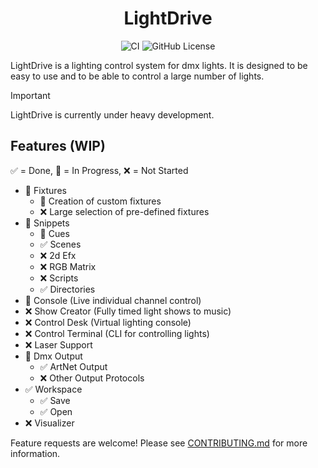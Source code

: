 <div align="center">

# LightDrive

![CI](https://github.com/Nmstr/LightDrive/actions/workflows/run-ruff.yaml/badge.svg)
![GitHub License](https://img.shields.io/github/license/Nmstr/LightDrive)

</div>

LightDrive is a lighting control system for dmx lights. It is designed to be easy to use and to be able to control a
large number of lights.


> [!IMPORTANT]
> LightDrive is currently under heavy development.

## Features (WIP)

✅ = Done, 🚧 = In Progress, ❌ = Not Started

- 🚧 Fixtures
  - 🚧 Creation of custom fixtures
  - ❌ Large selection of pre-defined fixtures
- 🚧 Snippets
  - 🚧 Cues
  - ✅ Scenes
  - ❌ 2d Efx
  - ❌ RGB Matrix
  - ❌ Scripts
  - ✅ Directories
- 🚧 Console (Live individual channel control)
- ❌ Show Creator (Fully timed light shows to music)
- ❌ Control Desk (Virtual lighting console)
- ❌ Control Terminal (CLI for controlling lights)
- ❌ Laser Support
- 🚧 Dmx Output
  - ✅ ArtNet Output
  - ❌ Other Output Protocols
- ✅ Workspace
  - ✅ Save
  - ✅ Open
- ❌ Visualizer

Feature requests are welcome! Please see [CONTRIBUTING.md](.github/CONTRIBUTING.md) for more information.
